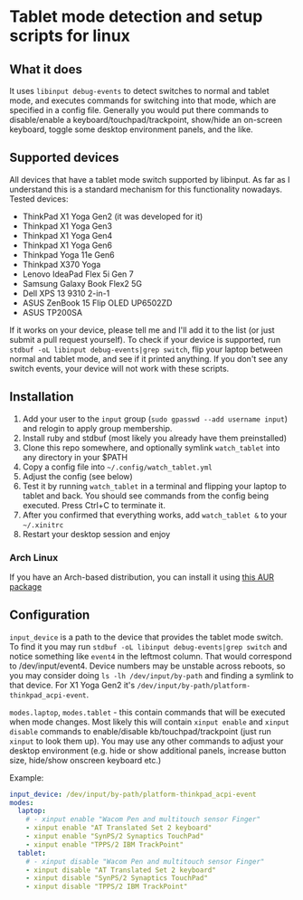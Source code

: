 # Tablet mode detection and setup scripts for linux

## What it does

It uses `libinput debug-events` to detect switches to normal and tablet mode,
and executes commands for switching into that mode, which are specified in
a config file. Generally you would put there commands to disable/enable a
keyboard/touchpad/trackpoint, show/hide an on-screen keyboard, toggle some desktop
environment panels, and the like.

## Supported devices

All devices that have a tablet mode switch supported by libinput. As far as I understand
this is a standard mechanism for this functionality nowadays. Tested devices:

- ThinkPad X1 Yoga Gen2 (it was developed for it)
- Thinkpad X1 Yoga Gen3
- Thinkpad X1 Yoga Gen4
- Thinkpad X1 Yoga Gen6
- Thinkpad Yoga 11e Gen6
- Thinkpad X370 Yoga
- Lenovo IdeaPad Flex 5i Gen 7
- Samsung Galaxy Book Flex2 5G
- Dell XPS 13 9310 2-in-1
- ASUS ZenBook 15 Flip OLED UP6502ZD
- ASUS TP200SA

If it works on your device, please tell me and I'll add it to the list (or just submit a pull request yourself).
To check if your device is supported, run `stdbuf -oL libinput debug-events|grep switch`, flip your laptop between
normal and tablet mode, and see if it printed anything. If you don't see any switch events, your device will
not work with these scripts.

## Installation

1. Add your user to the `input` group (`sudo gpasswd --add username input`) and relogin to apply group membership.
2. Install ruby and stdbuf (most likely you already have them preinstalled)
3. Clone this repo somewhere, and optionally symlink `watch_tablet` into any directory in your $PATH
4. Copy a config file into `~/.config/watch_tablet.yml`
5. Adjust the config (see below)
6. Test it by running `watch_tablet` in a terminal and flipping your laptop to tablet and back. You should see commands from the config being executed. Press Ctrl+C to terminate it.
7. After you confirmed that everything works, add `watch_tablet &` to your `~/.xinitrc`
8. Restart your desktop session and enjoy

### Arch Linux

If you have an Arch-based distribution, you can install it using [this AUR package](https://aur.archlinux.org/packages/detect-tablet-mode-git/)


## Configuration

`input_device` is a path to the device that provides the tablet mode switch. To find it you
may run `stdbuf -oL libinput debug-events|grep switch` and notice something like `event4` in
the leftmost column. That would correspond to /dev/input/event4. Device numbers may be unstable
across reboots, so you may consider doing `ls -lh /dev/input/by-path` and finding a symlink to
that device. For X1 Yoga Gen2 it's `/dev/input/by-path/platform-thinkpad_acpi-event`.

`modes.laptop`, `modes.tablet` - this contain commands that will be executed when mode changes.
Most likely this will contain `xinput enable` and `xinput disable` commands to enable/disable
kb/touchpad/trackpoint (just run `xinput` to look them up). You may use any other commands
to adjust your desktop environment (e.g. hide or show additional panels, increase button size,
hide/show onscreen keyboard etc.)

Example:

```yaml
input_device: /dev/input/by-path/platform-thinkpad_acpi-event
modes:
  laptop:
    # - xinput enable "Wacom Pen and multitouch sensor Finger"
    - xinput enable "AT Translated Set 2 keyboard"
    - xinput enable "SynPS/2 Synaptics TouchPad"
    - xinput enable "TPPS/2 IBM TrackPoint"
  tablet:
    # - xinput disable "Wacom Pen and multitouch sensor Finger"
    - xinput disable "AT Translated Set 2 keyboard"
    - xinput disable "SynPS/2 Synaptics TouchPad"
    - xinput disable "TPPS/2 IBM TrackPoint"
```

